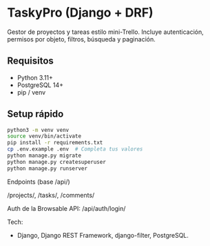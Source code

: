 # TaskyPro (Django + DRF)

Gestor de proyectos y tareas estilo mini-Trello. Incluye autenticación, permisos por objeto, filtros, búsqueda y paginación.

## Requisitos
- Python 3.11+
- PostgreSQL 14+
- pip / venv

## Setup rápido
```bash
python3 -m venv venv
source venv/bin/activate
pip install -r requirements.txt
cp .env.example .env  # Completa tus valores
python manage.py migrate
python manage.py createsuperuser
python manage.py runserver
```

Endpoints (base /api/)

/projects/, /tasks/, /comments/

Auth de la Browsable API: /api/auth/login/

Tech:

- Django, Django REST Framework, django-filter, PostgreSQL.